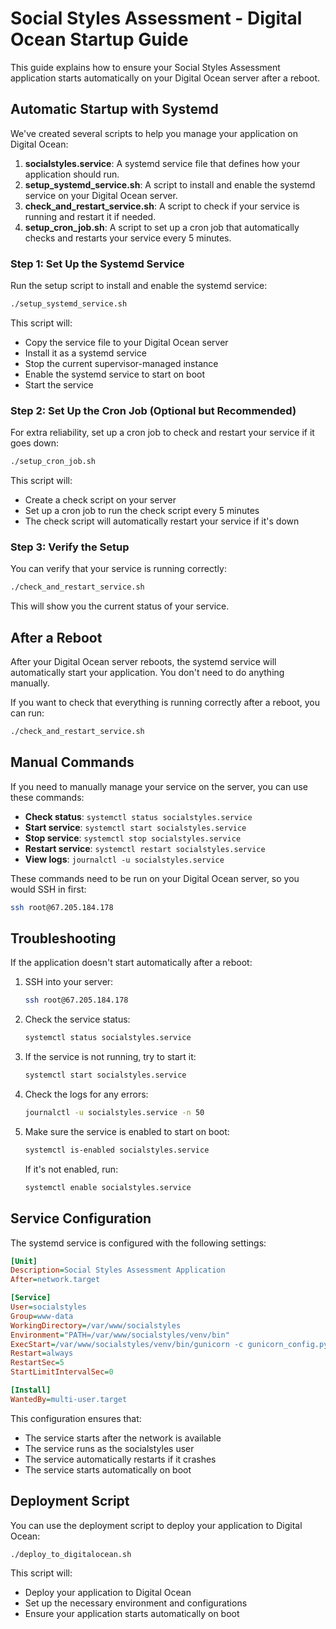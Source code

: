 # Social Styles Assessment - Digital Ocean Startup Guide

This guide explains how to ensure your Social Styles Assessment application starts automatically on your Digital Ocean server after a reboot.

## Automatic Startup with Systemd

We've created several scripts to help you manage your application on Digital Ocean:

1. **socialstyles.service**: A systemd service file that defines how your application should run.
2. **setup_systemd_service.sh**: A script to install and enable the systemd service on your Digital Ocean server.
3. **check_and_restart_service.sh**: A script to check if your service is running and restart it if needed.
4. **setup_cron_job.sh**: A script to set up a cron job that automatically checks and restarts your service every 5 minutes.

### Step 1: Set Up the Systemd Service

Run the setup script to install and enable the systemd service:

```bash
./setup_systemd_service.sh
```

This script will:
- Copy the service file to your Digital Ocean server
- Install it as a systemd service
- Stop the current supervisor-managed instance
- Enable the systemd service to start on boot
- Start the service

### Step 2: Set Up the Cron Job (Optional but Recommended)

For extra reliability, set up a cron job to check and restart your service if it goes down:

```bash
./setup_cron_job.sh
```

This script will:
- Create a check script on your server
- Set up a cron job to run the check script every 5 minutes
- The check script will automatically restart your service if it's down

### Step 3: Verify the Setup

You can verify that your service is running correctly:

```bash
./check_and_restart_service.sh
```

This will show you the current status of your service.

## After a Reboot

After your Digital Ocean server reboots, the systemd service will automatically start your application. You don't need to do anything manually.

If you want to check that everything is running correctly after a reboot, you can run:

```bash
./check_and_restart_service.sh
```

## Manual Commands

If you need to manually manage your service on the server, you can use these commands:

- **Check status**: `systemctl status socialstyles.service`
- **Start service**: `systemctl start socialstyles.service`
- **Stop service**: `systemctl stop socialstyles.service`
- **Restart service**: `systemctl restart socialstyles.service`
- **View logs**: `journalctl -u socialstyles.service`

These commands need to be run on your Digital Ocean server, so you would SSH in first:

```bash
ssh root@67.205.184.178
```

## Troubleshooting

If the application doesn't start automatically after a reboot:

1. SSH into your server:
   ```bash
   ssh root@67.205.184.178
   ```

2. Check the service status:
   ```bash
   systemctl status socialstyles.service
   ```

3. If the service is not running, try to start it:
   ```bash
   systemctl start socialstyles.service
   ```

4. Check the logs for any errors:
   ```bash
   journalctl -u socialstyles.service -n 50
   ```

5. Make sure the service is enabled to start on boot:
   ```bash
   systemctl is-enabled socialstyles.service
   ```
   If it's not enabled, run:
   ```bash
   systemctl enable socialstyles.service
   ```

## Service Configuration

The systemd service is configured with the following settings:

```ini
[Unit]
Description=Social Styles Assessment Application
After=network.target

[Service]
User=socialstyles
Group=www-data
WorkingDirectory=/var/www/socialstyles
Environment="PATH=/var/www/socialstyles/venv/bin"
ExecStart=/var/www/socialstyles/venv/bin/gunicorn -c gunicorn_config.py wsgi:app
Restart=always
RestartSec=5
StartLimitIntervalSec=0

[Install]
WantedBy=multi-user.target
```

This configuration ensures that:
- The service starts after the network is available
- The service runs as the socialstyles user
- The service automatically restarts if it crashes
- The service starts automatically on boot 

## Deployment Script

You can use the deployment script to deploy your application to Digital Ocean:

```bash
./deploy_to_digitalocean.sh
```

This script will:
- Deploy your application to Digital Ocean
- Set up the necessary environment and configurations
- Ensure your application starts automatically on boot 